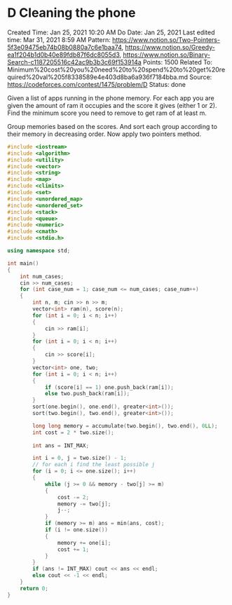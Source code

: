 # D Cleaning the phone

Created Time: Jan 25, 2021 10:20 AM
Do Date: Jan 25, 2021
Last edited time: Mar 31, 2021 8:59 AM
Pattern: https://www.notion.so/Two-Pointers-5f3e09475eb74b08b0880a7c6e1baa74, https://www.notion.so/Greedy-ea1f204b1d0b40e89fdb87f6dc8055d3, https://www.notion.so/Binary-Search-c1187205516c42ac9b3b3c69f153914a
Points: 1500
Related To: Minimum%20cost%20you%20need%20to%20spend%20to%20get%20required%20val%205f8338589e4e403d8ba6a936f7184bba.md
Source: https://codeforces.com/contest/1475/problem/D
Status: done

Given a list of apps running in the phone memory. For each app you are given the amount of ram it occupies and the score it gives (either 1 or 2). Find the minimum score you need to remove to get ram of at least m. 

Group memories based on the scores. And sort each group according to their memory in decreasing order. Now apply two pointers method. 

```cpp
#include <iostream>
#include <algorithm>
#include <utility>
#include <vector>
#include <string>
#include <map>
#include <climits>
#include <set>
#include <unordered_map>
#include <unordered_set>
#include <stack>
#include <queue>
#include <numeric>
#include <cmath>
#include <stdio.h>

using namespace std;

int main()
{
    int num_cases;
    cin >> num_cases;
    for (int case_num = 1; case_num <= num_cases; case_num++)
    {
        int n, m; cin >> n >> m;
        vector<int> ram(n), score(n); 
        for (int i = 0; i < n; i++)
        {
            cin >> ram[i]; 
        }
        for (int i = 0; i < n; i++)
        {
            cin >> score[i];
        }
        vector<int> one, two; 
        for (int i = 0; i < n; i++)
        {
            if (score[i] == 1) one.push_back(ram[i]); 
            else two.push_back(ram[i]); 
        }
        sort(one.begin(), one.end(), greater<int>());
        sort(two.begin(), two.end(), greater<int>());

        long long memory = accumulate(two.begin(), two.end(), 0LL); 
        int cost = 2 * two.size();
        
        int ans = INT_MAX;

        int i = 0, j = two.size() - 1; 
        // for each i find the least possible j
        for (i = 0; i <= one.size(); i++)
        {
            while (j >= 0 && memory - two[j] >= m)
            {
                cost -= 2; 
                memory -= two[j]; 
                j--;
            }
            if (memory >= m) ans = min(ans, cost); 
            if (i != one.size())
            {
                memory += one[i];
                cost += 1; 
            }
        }
        if (ans != INT_MAX) cout << ans << endl;
        else cout << -1 << endl;
    }
    return 0;
}
```